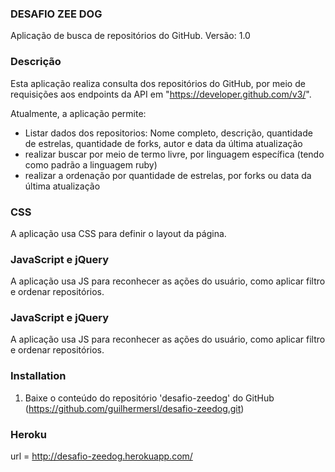 ### DESAFIO ZEE DOG ###

Aplicação de busca de repositórios do GitHub.
Versão: 1.0

### Descrição

Esta aplicação realiza consulta dos repositórios do GitHub, por meio de requisições aos endpoints da API em "https://developer.github.com/v3/".

Atualmente, a aplicação permite:
*   Listar dados dos repositorios: Nome completo, descrição, quantidade de estrelas, quantidade de forks, autor e data da última atualização
*   realizar buscar por meio de termo livre, por linguagem específica (tendo como padrão a linguagem ruby)
*   realizar a ordenação por quantidade de estrelas, por forks ou data da última atualização

### CSS

A aplicação usa CSS para definir o layout da página.

### JavaScript e jQuery

A aplicação usa JS para reconhecer as ações do usuário, como aplicar filtro e ordenar repositórios.

### JavaScript e jQuery

A aplicação usa JS para reconhecer as ações do usuário, como aplicar filtro e ordenar repositórios.


### Installation

1. Baixe o conteúdo do repositório 'desafio-zeedog' do GitHub (https://github.com/guilhermersl/desafio-zeedog.git)


### Heroku

url = http://desafio-zeedog.herokuapp.com/
